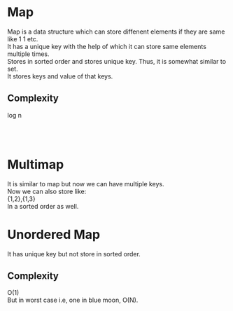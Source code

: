 # Map

Map is a data structure which can store diffenent elements if they are same like 1 1 etc.
<br>
It has a unique key with the help of which it can store same elements multiple times.
<br>
Stores in sorted order and stores unique key. Thus, it is somewhat similar to set.
<br>
It stores keys and value of that keys.

## Complexity
log n

<br><br>

# Multimap

It is similar to map but now we can have multiple keys.<br>
Now we can also store like:<br>
{1,2},{1,3}<br>
In a sorted order as well.

# Unordered Map

It has unique key but not store in sorted order.

## Complexity
O(1)
<br>
But in worst case i.e, one in blue moon, O(N).